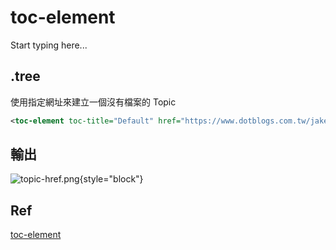 # toc-element

Start typing here...

## .tree

使用指定網址來建立一個沒有檔案的 Topic

```XML
<toc-element toc-title="Default" href="https://www.dotblogs.com.tw/jakeuj/" />
```



## 輸出

![topic-href.png](topic-href.png){style="block"}

## Ref

[toc-element](https://www.jetbrains.com/help/writerside/instances.html#toc-element)